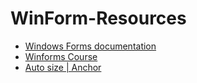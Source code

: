 # WinForm-Resources

- [Windows Forms documentation](https://learn.microsoft.com/en-us/dotnet/desktop/winforms/?view=netdesktop-6.0)
- [Winforms Course](https://www.youtube.com/playlist?list=PLp_RsiLZjwQRqemuY82VEYvgyJ7uI04sm)
- [Auto size | Anchor](https://www.youtube.com/watch?v=bKnpxTulUIs)
